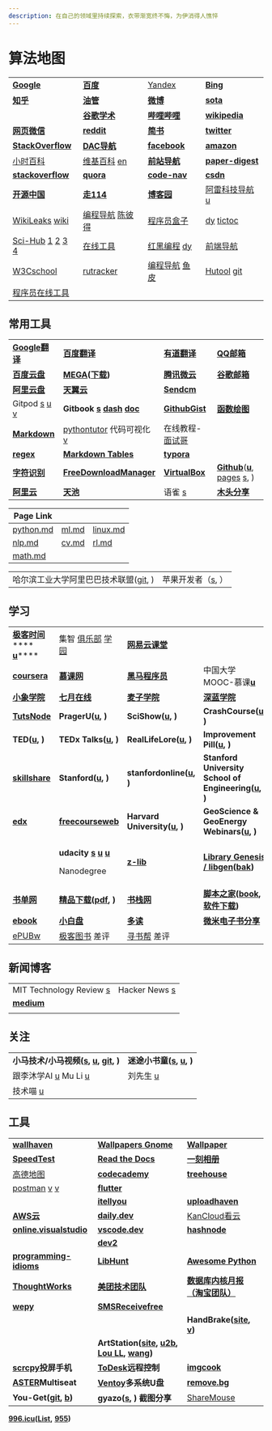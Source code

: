 ```yaml
---
description: 在自己的领域里持续探索，衣带渐宽终不悔，为伊消得人憔悴
---
```


# 算法地图

|                                                                                                                                                                    |                                                                                                                                               |                                                                                                                            |                                                                                              |
| ------------------------------------------------------------------------------------------------------------------------------------------------------------------ | --------------------------------------------------------------------------------------------------------------------------------------------- | -------------------------------------------------------------------------------------------------------------------------- | -------------------------------------------------------------------------------------------- |
| [**Google**](https://www.google.com)                                                                                                                               | [**百度**](https://www.baidu.com)                                                                                                               | [Yandex](https://yandex.com)                                                                                               | [**Bing**](https://cn.bing.com)                                                              |
| [**知乎**](https://www.zhihu.com)                                                                                                                                    | [**油管**](https://www.youtube.com/feed/library)                                                                                                | [**微博**](https://weibo.com)                                                                                                | [**sota**](https://paperswithcode.com/sota)                                                  |
|                                                                                                                                                                    | [**谷歌学术**](https://scholar.google.com)                                                                                                        | [**哔哩哔哩**](https://www.bilibili.com)                                                                                       | [**wikipedia**](https://www.wikipedia.org)                                                   |
| [**网页微信**](https://wx2.qq.com)                                                                                                                                     | [**reddit**](https://www.reddit.com)                                                                                                          | [**简书**](https://www.jianshu.com)                                                                                          | [**twitter**](https://twitter.com)                                                           |
| [**StackOverflow**](https://stackoverflow.com)                                                                                                                     | [**DAC导航**](https://nwuzmed.ga)                                                                                                               | [**facebook**](https://www.facebook.com)                                                                                   | [**amazon**](https://www.amazon.com)                                                         |
| [小时百科](https://wuli.wiki/index.html)                                                                                                                               | [维基百科](https://zh.wikipedia.org/wiki/Wikipedia:%E9%A6%96%E9%A1%B5) [en](https://www.wikipedia.org)                                            | [**前站导航**](http://www.frontendjs.com)                                                                                      | [**paper-digest**](http://www.paper-digest.com)                                              |
| [**stackoverflow**](https://stackoverflow.com)                                                                                                                     | [**quora**](https://www.quora.com)                                                                                                            | [**code-nav**](https://github.com/liyupi/code-nav)                                                                         | [**csdn**](https://www.csdn.net)                                                             |
| [**开源中国**](https://www.oschina.net)                                                                                                                                | [**走114**](http://www.zou114.com)                                                                                                             | [**博客园**](https://www.cnblogs.com)                                                                                         | [阿雷科技导航](https://aleikeji.com) [u](https://www.youtube.com/channel/UCiLtBk8dChPldOho8uTZHhQ) |
| [WikiLeaks](https://wikileaks.org) [wiki](https://zh.wikipedia.org/wiki/%E7%B6%AD%E5%9F%BA%E8%A7%A3%E5%AF%86)                                                      | [编程导航](https://www.bcnav.cn) [陈彼得](https://www.douyin.com/user/MS4wLjABAAAATJWS6usq5VDd4fLYOpmb63-bKR9jZeCugc1k3SyxqwXrMfXhOR\_kfXlXK11VfzWg) | [程序员盒子](https://www.coderutil.com)                                                                                         | [dy](https://www.douyin.com/recommend) [tictoc](https://www.tiktok.com/en)                   |
| [Sci-Hub](https://zh.wikipedia.org/wiki/Sci-Hub) [1](https://sci-hub.se) [2](https://sci-hub.wf) [3](https://sci-hub.hkvisa.net) [4](https://sci-hubtw.hkvisa.net) | [在线工具](https://tool.lu)                                                                                                                       | [红黑编程](http://www.rbtree.cn) [dy](https://www.douyin.com/user/MS4wLjABAAAADSE2KMQ2KCuyEf2hZnL-W7EzCRUFkMWRuD9SaWxMFyk)     | [前端导航](https://www.kwgg2020.com)                                                             |
| [W3Cschool](https://www.w3cschool.cn)                                                                                                                              | [rutracker](https://rutracker.org/forum/index.php)                                                                                            | [编程导航](https://www.code-nav.cn) [鱼皮](https://www.douyin.com/user/MS4wLjABAAAAkGPUlxhANi-quQ-g2HAFIHVArZmHUNeyutqfY\_bKvS0) | [Hutool](https://gitee.com/dromara/hutool) [git](https://github.com/dromara/hutool/)         |
| [程序员在线工具](http://www.ofmonkey.com/)                                                                                                                                |                                                                                                                                               |                                                                                                                            |                                                                                              |

## 常用工具

|                                                                                                                          |                                                                                                                      |                                                                                                                                                                      |                                                                                                                                                                                                   |
| ------------------------------------------------------------------------------------------------------------------------ | -------------------------------------------------------------------------------------------------------------------- | -------------------------------------------------------------------------------------------------------------------------------------------------------------------- | ------------------------------------------------------------------------------------------------------------------------------------------------------------------------------------------------- |
| [**Google翻译**](https://translate.google.cn)                                                                              | [**百度翻译**](http://fanyi.baidu.com/#en/zh/)                                                                           | [**有道翻译**](http://fanyi.youdao.com)                                                                                                                                  | [**QQ邮箱**](https://mail.qq.com)                                                                                                                                                                   |
| [**百度云盘**](https://yun.baidu.com)                                                                                        | [**MEGA**](https://mega.nz/aff=\_k5fdzrGFpo)**(**[**下载**](https://mega.nz/sync)**)**                                 | [**腾讯微云**](https://www.weiyun.com)                                                                                                                                   | [**谷歌邮箱**](https://mail.google.com)                                                                                                                                                               |
| [**阿里云盘**](https://aliyundrive.com/drive)                                                                                | [**天翼云**](https://cloud.189.cn)                                                                                      | [**Sendcm**](https://send.cm)                                                                                                                                        |                                                                                                                                                                                                   |
| Gitpod [s](https://www.gitpod.io) [u](https://www.youtube.com/c/Gitpod) [v](https://www.youtube.com/watch?v=XcjqapXfrhk) | **Gitbook** [**s**](https://www.gitbook.com) [**dash**](https://app.gitbook.com) [**doc**](https://docs.gitbook.com) | [**GithubGist**](https://gist.github.com/discover)                                                                                                                   | [**函数绘图**](http://fooplot.com)                                                                                                                                                                    |
| [**Markdown**](https://www.zybuluo.com/mdeditor)                                                                         | [pythontutor](https://pythontutor.com) 代码可视化 [v](https://www.douyin.com/video/7045999477915749640)                   | 在线教程-[面试哥](http://www.mianquan.net/tutorial/)                                                                                                                        |                                                                                                                                                                                                   |
| [**regex**](https://regex101.com)                                                                                        | [**Markdown Tables**](https://www.tablesgenerator.com/markdown\_tables)                                              | [**typora**](https://typora.io)                                                                                                                                      |                                                                                                                                                                                                   |
| [**字符识别**](http://119.3.137.32:20808/text)                                                                               | [**FreeDownloadManager**](https://www.freedownloadmanager.org/download-fdm-for-linux.htm)                            | [**VirtualBox**](https://wiki.archlinux.org/index.php/VirtualBox\_\(%E7%AE%80%E4%BD%93%E4%B8%AD%E6%96%87\)#%E5%9C%A8\_Arch\_%E9%87%8C%E5%AE%89%E8%A3%85\_VirtualBox) | [**Github**](https://github.com)([**u**](https://www.youtube.com/c/GitHub/featured), [pages](https://pages.github.com) [s](https://docs.github.com/en/pages/getting-started-with-github-pages), ) |
| [**阿里云**](https://www.aliyun.com)                                                                                        | [**天池**](https://tianchi.aliyun.com)                                                                                 | 语雀 [s](https://www.yuque.com)                                                                                                                                        | [**木头分享**](https://mutou.run)                                                                                                                                                                     |

| Page Link                            |                                    |                                    |
| ------------------------------------ | ---------------------------------- | ---------------------------------- |
| [python.md](cs/python.md "mention")  | [ml.md](algorithm/ml.md "mention") | [linux.md](cs/linux.md "mention")  |
| [nlp.md](algorithm/nlp.md "mention") | [cv.md](algorithm/cv.md "mention") | [rl.md](algorithm/rl.md "mention") |
| [math.md](math.md "mention")         |                                    |                                    |

|                                                          |                                           |
| -------------------------------------------------------- | ----------------------------------------- |
| 哈尔滨工业大学阿里巴巴技术联盟([git](https://github.com/HIT-Alibaba), ) | 苹果开发者（[s](https://developer.apple.com), ） |

## 学习

|                                                                                                                                          |                                                                                                                                                                                                                                                                                        |                                                                                          |                                                                                                                                |
| ---------------------------------------------------------------------------------------------------------------------------------------- | -------------------------------------------------------------------------------------------------------------------------------------------------------------------------------------------------------------------------------------------------------------------------------------- | ---------------------------------------------------------------------------------------- | ------------------------------------------------------------------------------------------------------------------------------ |
| [**极客时间**](https://time.geekbang.org/dashboard/course) **** [**u**](https://www.youtube.com/channel/UC23IMAMjdWm34tj2A58dFMg/videos)**** | 集智 [俱乐部](https://swarma.org) [学园](https://campus.swarma.org)                                                                                                                                                                                                                           | [**网易云课堂**](https://study.163.com)                                                       |                                                                                                                                |
| [**coursera**](https://zh.coursera.org)                                                                                                  | [**慕课网**](https://www.imooc.com)                                                                                                                                                                                                                                                       | [**黑马程序员**](http://yun.itheima.com)                                                      | 中国大学MOOC-慕课[**u**](https://www.youtube.com/c/%E4%B8%AD%E5%9B%BD%E5%A4%A7%E5%AD%A6MOOC%E6%85%95%E8%AF%BE/playlists)             |
| [**小象学院**](https://www.chinahadoop.cn)                                                                                                   | [**七月在线**](https://www.julyedu.com)                                                                                                                                                                                                                                                    | [**麦子学院**](http://www.maiziedu.com)                                                      | [**深蓝学院**](https://www.shenlanxueyuan.com)                                                                                     |
| [**TutsNode**](https://tutsnode.com)                                                                                                     | **PragerU(**[**u**](https://www.youtube.com/c/prageruniversity/playlists)**, )**                                                                                                                                                                                                       | **SciShow(**[**u**](https://www.youtube.com/c/SciShow/playlists)**, )**                  | **CrashCourse(**[**u**](https://www.youtube.com/user/crashcourse/featured)**, )**                                              |
| **TED(**[**u**](https://www.youtube.com/c/TED/featured)**, )**                                                                           | **TEDx Talks(**[**u**](https://www.youtube.com/user/TEDxTalks/featured)**, )**                                                                                                                                                                                                         | **RealLifeLore(**[**u**](https://www.youtube.com/c/RealLifeLore/playlists)**, )**        | **Improvement Pill(**[**u**](https://www.youtube.com/c/ImprovementPillChannel/playlists)**, )**                                |
| [**skillshare**](https://www.skillshare.com)                                                                                             | **Stanford(**[**u**](https://www.youtube.com/c/stanford/playlists)**, )**                                                                                                                                                                                                              | **stanfordonline(**[**u**](https://www.youtube.com/user/stanfordonline/playlists)**, )** | **Stanford University School of Engineering(**[**u**](https://www.youtube.com/c/stanfordengineering/playlists)**, )**          |
| [**edx**](https://www.edx.org)                                                                                                           | [**freecourseweb**](https://freecourseweb.com)                                                                                                                                                                                                                                         | **Harvard University(**[**u**](https://www.youtube.com/c/harvard/playlists)**, )**       | **GeoScience & GeoEnergy Webinars(**[**u**](https://www.youtube.com/channel/UCoIW2njFBhPNDlNFdF8Z9uA/videos)**, )**            |
|                                                                                                                                          | <p><strong>udacity</strong> <a href="https://cn.udacity.com"><strong>s</strong></a> <a href="https://www.youtube.com/c/Udacity/playlists"><strong>u</strong></a> <a href="https://www.youtube.com/channel/UCL9-bfld991n7mK2NAzuupA/videos"><strong>u</strong></a></p><p>Nanodegree</p> | [**z-lib**](https://z-lib.org)                                                           | [**Library Genesis / libgen**](https://libgen.is)**(**[**bak**](https://libgen.rs)**)**                                        |
| [**书单网**](https://www.shudan.vip)                                                                                                        | [**精品下载**](http://www.j9p.com)**(**[**pdf**](http://www.j9p.com/class/r\_16\_1.html)**, )**                                                                                                                                                                                            | [**书栈网**](https://www.bookstack.cn)                                                      | [**脚本之家**](https://www.jb51.net)**(**[**book**](https://www.jb51.net/books/)**,** [**软件下载**](https://www.jb51.net/softs/)**)** |
| [**ebook**](http://clg5.info/search?word=ebook-pdf)                                                                                      | [**小白盘**](https://www.xiaobaipan.com)                                                                                                                                                                                                                                                  | [**多读**](http://www.duodu.cc)                                                            | [**微米电子书分享**](https://www.dzsfx.com)                                                                                           |
| [ePUBw](https://epubw.xyz.cutestat.com)                                                                                                  | [极客图书](https://jikbook.com) 差评                                                                                                                                                                                                                                                         | [寻书帮](http://www.chendianrong.com) 差评                                                    |                                                                                                                                |

## 新闻博客

|                                                              |                                                      |
| ------------------------------------------------------------ | ---------------------------------------------------- |
| MIT Technology Review [s](https://www.technologyreview.com/) | Hacker News [s](https://news.ycombinator.com/newest) |
| [**medium**](https://medium.com)                             |                                                      |
|                                                              |                                                      |

## 关注

|                                                                                                                                                                                    |                                                                                                              |
| ---------------------------------------------------------------------------------------------------------------------------------------------------------------------------------- | ------------------------------------------------------------------------------------------------------------ |
| **小马技术/小马视频(**[**s**](http://komavideo.com)**,** [**u**](https://www.youtube.com/channel/UCazV3A3\_1-Mtd6E\_auw\_ifg/featured)**,** [**git**](https://github.com/komavideo)**, )** | **迷途小书童(**[**s**](https://xugaoxiang.com)**,** [**u**](https://www.youtube.com/c/xugaoxiang/featured)**, )** |
| 跟李沐学AI [u](https://www.youtube.com/channel/UCef6AUosRYdnnakdCa\_4r6Q/videos)   Mu Li [u](https://www.youtube.com/channel/UC8WCW6C3BWLKSZ5cMzD8Gyw)                                 | 刘先生 [u](https://www.youtube.com/channel/UCSLu69bUHXOZ0hPvyNLv-gw/playlists)                                  |
| 技术喵 [u](https://www.youtube.com/channel/UCEgMY-alE5NYe6wA2eagqCA)                                                                                                                  |                                                                                                              |

## 工具

|                                                                                                                                           |                                                                                                                                                                                                                                      |                                                                                                               |
| ----------------------------------------------------------------------------------------------------------------------------------------- | ------------------------------------------------------------------------------------------------------------------------------------------------------------------------------------------------------------------------------------ | ------------------------------------------------------------------------------------------------------------- |
| [**wallhaven**](https://wallhaven.cc)                                                                                                     | [**Wallpapers Gnome**](https://www.gnome-look.org/browse/cat/300/page/1/ord/latest/)                                                                                                                                                 | [**Wallpaper**](https://wallpapersite.com)                                                                    |
| [**SpeedTest**](https://www.speedtest.net)                                                                                                | [**Read the Docs**](https://readthedocs.org)                                                                                                                                                                                         | [**一刻相册**](https://photo.baidu.com)                                                                           |
| [高德地图](https://ditu.amap.com)                                                                                                             | [**codecademy**](https://www.codecademy.com)                                                                                                                                                                                         | [**treehouse**](https://teamtreehouse.com)                                                                    |
| [postman](https://www.postman.com) [v](https://www.douyin.com/video/7005925603278949670) [v](https://www.youtube.com/watch?v=VywxIQ2ZXw4) | [**flutter**](https://flutter.dev/docs)                                                                                                                                                                                              |                                                                                                               |
|                                                                                                                                           | [**itellyou**](https://msdn.itellyou.cn)                                                                                                                                                                                             | [**uploadhaven**](https://uploadhaven.com)                                                                    |
| [**AWS云**](https://aws.amazon.com/cn/free)                                                                                                | [**daily.dev**](https://daily.dev)                                                                                                                                                                                                   | [KanCloud看云](https://www.kancloud.cn)                                                                         |
| [**online.visualstudio**](https://online.visualstudio.com/environments)                                                                   | [**vscode.dev**](VsCode.dev)                                                                                                                                                                                                         | [**hashnode**](https://hashnode.com)                                                                          |
|                                                                                                                                           | [**dev2**](http://dev2.co.za)                                                                                                                                                                                                        |                                                                                                               |
| [**programming-idioms**](https://programming-idioms.org/about#about-block-cheatsheets)                                                    | [**LibHunt**](https://www.libhunt.com)                                                                                                                                                                                               | [**Awesome Python**](https://python.libhunt.com)                                                              |
| [**ThoughtWorks**](https://www.thoughtworks.com/cn/radar)                                                                                 | [**美团技术团队**](https://tech.meituan.com)                                                                                                                                                                                               | [**数据库内核月报（淘宝团队）**](http://mysql.taobao.org/monthly/)                                                         |
| [**wepy**](https://github.com/aben1188/awesome-wepy)                                                                                      | [**SMSReceivefree**](https://smsreceivefree.com)                                                                                                                                                                                     |                                                                                                               |
|                                                                                                                                           |                                                                                                                                                                                                                                      | **HandBrake(**[**site**](https://handbrake.fr)**,** [**v**](https://www.youtube.com/watch?v=p9wzB3CNXuQ)**)** |
|                                                                                                                                           | **ArtStation(**[**site**](https://www.artstation.com)**,** [**u2b**](https://www.youtube.com/c/ArtStationHQ/featured)**,** [**Lou LL**](https://www.artstation.com/arroll)**,** [**wang**](https://www.artstation.com/wangchen)**)** |                                                                                                               |
| [**scrcpy**](https://github.com/Genymobile/scrcpy/)**投屏手机**                                                                               | [**ToDesk**](https://www.todesk.com)**远程控制**                                                                                                                                                                                         | [**imgcook**](https://www.imgcook.com)                                                                        |
| [**ASTER**](https://www.ibik.ru)**Multiseat**                                                                                             | [**Ventoy**](https://www.ventoy.net/cn/index.html)**多系统U盘**                                                                                                                                                                          | [**remove.bg**](https://www.remove.bg/zh)                                                                     |
| **You-Get(**[**git**](https://github.com/soimort/you-get)**,** [**b**](https://www.jianshu.com/p/dd7f04c27a79)**)**                       | **gyazo(**[**s**](https://gyazo.com)**, ) 截图分享**                                                                                                                                                                                     | [ShareMouse](https://www.sharemouse.com)                                                                      |

[**996.icu**](https://996.icu/#/zh\_CN)**(**[**List**](https://github.com/fengT-T/996\_list)**,** [**955**](https://github.com/formulahendry/955.WLB)**)**
